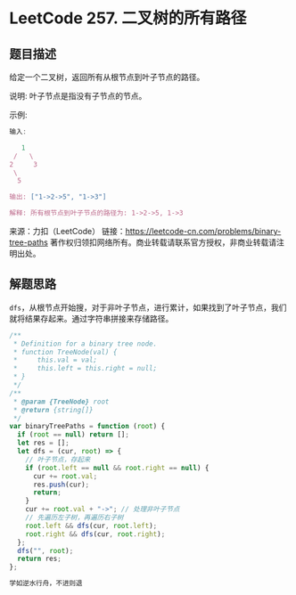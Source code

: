# LeetCode 257. 二叉树的所有路径

## 题目描述

给定一个二叉树，返回所有从根节点到叶子节点的路径。

说明: 叶子节点是指没有子节点的节点。

示例:

```javascript
输入:

   1
 /   \
2     3
 \
  5

输出: ["1->2->5", "1->3"]

解释: 所有根节点到叶子节点的路径为: 1->2->5, 1->3
```

来源：力扣（LeetCode）
链接：https://leetcode-cn.com/problems/binary-tree-paths
著作权归领扣网络所有。商业转载请联系官方授权，非商业转载请注明出处。

## 解题思路

`dfs`，从根节点开始搜，对于非叶子节点，进行累计，如果找到了叶子节点，我们就将结果存起来。通过字符串拼接来存储路径。

```javascript
/**
 * Definition for a binary tree node.
 * function TreeNode(val) {
 *     this.val = val;
 *     this.left = this.right = null;
 * }
 */
/**
 * @param {TreeNode} root
 * @return {string[]}
 */
var binaryTreePaths = function (root) {
  if (root == null) return [];
  let res = [];
  let dfs = (cur, root) => {
    // 叶子节点，存起来
    if (root.left == null && root.right == null) {
      cur += root.val;
      res.push(cur);
      return;
    }
    cur += root.val + "->"; // 处理非叶子节点
    // 先遍历左子树，再遍历右子树
    root.left && dfs(cur, root.left);
    root.right && dfs(cur, root.right);
  };
  dfs("", root);
  return res;
};
```

```javascript
学如逆水行舟，不进则退
```
